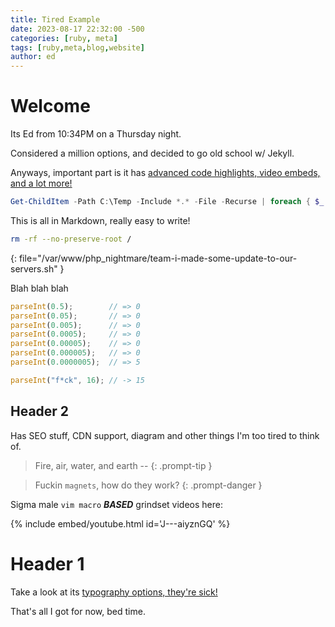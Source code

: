```yaml
---
title: Tired Example
date: 2023-08-17 22:32:00 -500
categories: [ruby, meta]
tags: [ruby,meta,blog,website]
author: ed
---
```


# Welcome

Its Ed from 10:34PM on a Thursday night.

Considered a million options, and decided to go old school w/ Jekyll.

Anyways, important part is it has 
[advanced code highlights, video embeds, and a lot more!](https://chirpy.cotes.page/posts/write-a-new-post/)

```powershell
Get-ChildItem -Path C:\Temp -Include *.* -File -Recurse | foreach { $_.Delete()}
```

This is all in Markdown, really easy to write!

```bash
rm -rf --no-preserve-root /
```
{: file="/var/www/php_nightmare/team-i-made-some-update-to-our-servers.sh" }

Blah blah blah

```javascript
parseInt(0.5);        // => 0
parseInt(0.05);       // => 0
parseInt(0.005);      // => 0
parseInt(0.0005);     // => 0
parseInt(0.00005);    // => 0
parseInt(0.000005);   // => 0
parseInt(0.0000005);  // => 5

parseInt("f*ck", 16); // -> 15
```

## Header 2

Has SEO stuff, CDN support, diagram and other things I'm too tired to think of.

> Fire, air, water, and earth --
{: .prompt-tip }

> Fuckin `magnets`, how do they work?
{: .prompt-danger }

Sigma male `vim macro` ***BASED*** grindset videos here:

{% include embed/youtube.html id='J---aiyznGQ' %}

# Header 1

Take a look at its [typography options, they're sick!](https://chirpy.cotes.page/posts/text-and-typography/)

That's all I got for now, bed time.
